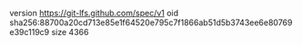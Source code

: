 version https://git-lfs.github.com/spec/v1
oid sha256:88700a20cd713e85e1f64520e795c7f1866ab51d5b3743ee6e80769e39c119c9
size 4366
